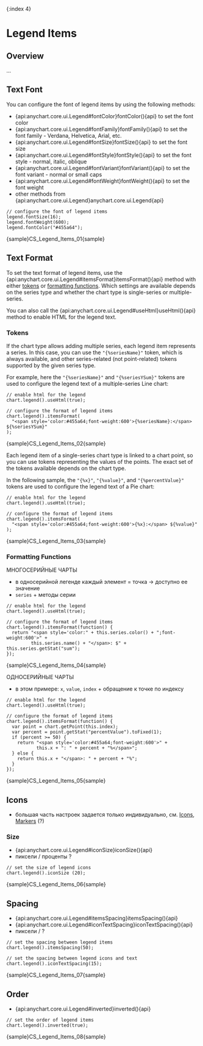 {:index 4}
# Legend Items

## Overview

...

## Text Font

You can configure the font of legend items by using the following methods:

* {api:anychart.core.ui.Legend#fontColor}fontColor(){api} to set the font color
* {api:anychart.core.ui.Legend#fontFamily}fontFamily(){api} to set the font family - Verdana, Helvetica, Arial, etc.
* {api:anychart.core.ui.Legend#fontSize}fontSize(){api} to set the font size
* {api:anychart.core.ui.Legend#fontStyle}fontStyle(){api} to set the font style - normal, italic, oblique
* {api:anychart.core.ui.Legend#fontVariant}fontVariant(){api} to set the font variant - normal or small caps
* {api:anychart.core.ui.Legend#fontWeight}fontWeight(){api} to set the font weight
* other methods from {api:anychart.core.ui.Legend}anychart.core.ui.Legend{api}


```
// configure the font of legend items
legend.fontSize(16);
legend.fontWeight(600);
legend.fontColor("#455a64");
```

{sample}CS\_Legend\_Items\_01{sample}

## Text Format

To set the text format of legend items, use the {api:anychart.core.ui.Legend#itemsFormat}itemsFormat(){api} method with either [tokens](../Text_Formatters#string_tokens) or [formatting functions](../Text_Formatters#formatting_functions). Which settings are available depends on the series type and whether the chart type is single-series or multiple-series.

You can also call the {api:anychart.core.ui.Legend#useHtml}useHtml(){api} method to enable HTML for the legend text.

### Tokens

If the chart type allows adding multiple series, each legend item represents a series. In this case, you can use the `"{%seriesName}"` token, which is always available, and other series-related (not point-related) tokens supported by the given series type.

For example, here the `"{%seriesName}"` and `"{%seriesYSum}"` tokens are used to configure the legend text of a multiple-series Line chart:

```
// enable html for the legend
chart.legend().useHtml(true);

// configure the format of legend items
chart.legend().itemsFormat(
  "<span style='color:#455a64;font-weight:600'>{%seriesName}:</span> ${%seriesYSum}"
);
```

{sample}CS\_Legend\_Items\_02{sample}

Each legend item of a single-series chart type is linked to a chart point, so you can use tokens representing the values of the points. The exact set of the tokens available depends on the chart type.

In the following sample, the `"{%x}"`, `"{%value}"`, and `"{%percentValue}"` tokens are used to configure the legend text of a Pie chart:

```
// enable html for the legend
chart.legend().useHtml(true);

// configure the format of legend items
chart.legend().itemsFormat(
  "<span style='color:#455a64;font-weight:600'>{%x}:</span> ${%value}"
);
```

{sample}CS\_Legend\_Items\_03{sample}

### Formatting Functions

МНОГОСЕРИЙНЫЕ ЧАРТЫ

* в односерийной легенде каждый элемент = точка -> доступно ее значение
* `series` + методы серии


```
// enable html for the legend
chart.legend().useHtml(true);

// configure the format of legend items
chart.legend().itemsFormat(function() {
  return "<span style='color:" + this.series.color() + ";font-weight:600'>" +
         this.series.name() + "</span>: $" + this.series.getStat("sum");
});
```

{sample}CS\_Legend\_Items\_04{sample}

ОДНОСЕРИЙНЫЕ ЧАРТЫ

* в этом примере: `x`, `value`, `index` + обращение к точке по индексу


```
// enable html for the legend
chart.legend().useHtml(true);

// configure the format of legend items
chart.legend().itemsFormat(function() {
  var point = chart.getPoint(this.index);
  var percent = point.getStat("percentValue").toFixed(1);
  if (percent >= 50) {
    return "<span style='color:#455a64;font-weight:600'>" +
           this.x + ": " + percent + "%</span>";
  } else {
    return this.x + "</span>: " + percent + "%";
  }
});
```

{sample}CS\_Legend\_Items\_05{sample}

## Icons

* большая часть настроек задается только индивидуально, см. [Icons](Individual_Legend_Items#icons), [Markers](Individual_Legend_Items#markers) (?)

### Size

* {api:anychart.core.ui.Legend#iconSize}iconSize(){api}
* пиксели / проценты ?


```
// set the size of legend icons
chart.legend().iconSize (20);
```

{sample}CS\_Legend\_Items\_06{sample}

## Spacing

* {api:anychart.core.ui.Legend#itemsSpacing}itemsSpacing(){api}
* {api:anychart.core.ui.Legend#iconTextSpacing}iconTextSpacing(){api}
* пиксели / ?


```
// set the spacing between legend items
chart.legend().itemsSpacing(50);

// set the spacing between legend icons and text
chart.legend().iconTextSpacing(15);
```

{sample}CS\_Legend\_Items\_07{sample}

## Order

* {api:anychart.core.ui.Legend#inverted}inverted(){api}


```
// set the order of legend items
chart.legend().inverted(true);
```

{sample}CS\_Legend\_Items\_08{sample}